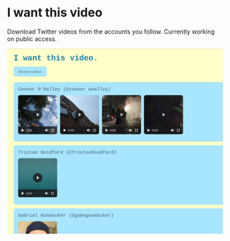 # I want this video

Download Twitter videos from the accounts you follow. Currently working on public access.

![Screenshot of webapp](preview.png)


